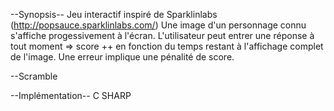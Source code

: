 --Synopsis--
Jeu interactif inspiré de Sparklinlabs (http://popsauce.sparklinlabs.com/)
Une image d'un personnage connu s'affiche progessivement à l'écran. L'utilisateur peut entrer une réponse à tout moment => score ++ en fonction du temps restant à l'affichage complet de l'image.
Une erreur implique une pénalité de score.

--Scramble



--Implémentation--
C SHARP


